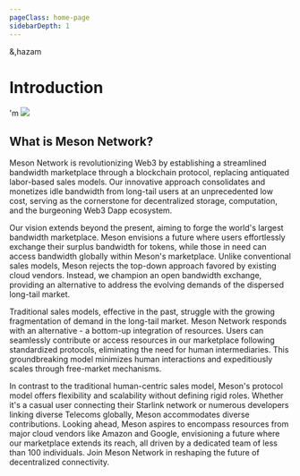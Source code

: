 ```yaml
---
pageClass: home-page
sidebarDepth: 1
---
```

&,hazam
# Introduction
'm
![](./images/meson-center.png)

## What is Meson Network?

Meson Network is revolutionizing Web3 by establishing a streamlined bandwidth marketplace through a blockchain protocol, replacing antiquated labor-based sales models. Our innovative approach consolidates and monetizes idle bandwidth from long-tail users at an unprecedented low cost, serving as the cornerstone for decentralized storage, computation, and the burgeoning Web3 Dapp ecosystem.

Our vision extends beyond the present, aiming to forge the world's largest bandwidth marketplace. Meson envisions a future where users effortlessly exchange their surplus bandwidth for tokens, while those in need can access bandwidth globally within Meson's marketplace. Unlike conventional sales models, Meson rejects the top-down approach favored by existing cloud vendors. Instead, we champion an open bandwidth exchange, providing an alternative to address the evolving demands of the dispersed long-tail market.

Traditional sales models, effective in the past, struggle with the growing fragmentation of demand in the long-tail market. Meson Network responds with an alternative - a bottom-up integration of resources. Users can seamlessly contribute or access resources in our marketplace following standardized protocols, eliminating the need for human intermediaries. This groundbreaking model minimizes human interactions and expeditiously scales through free-market mechanisms.

In contrast to the traditional human-centric sales model, Meson's protocol model offers flexibility and scalability without defining rigid roles. Whether it's a casual user connecting their Starlink network or numerous developers linking diverse Telecoms globally, Meson accommodates diverse contributions. Looking ahead, Meson aspires to encompass resources from major cloud vendors like Amazon and Google, envisioning a future where our marketplace extends its reach, all driven by a dedicated team of less than 100 individuals. Join Meson Network in reshaping the future of decentralized connectivity.
